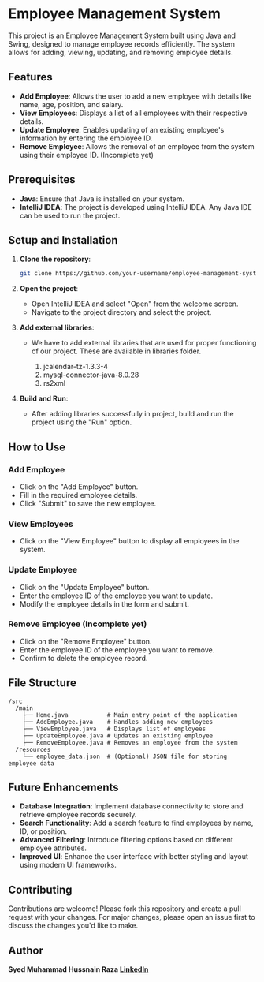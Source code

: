 # Employee Management System

This project is an Employee Management System built using Java and Swing, designed to manage employee records efficiently. The system allows for adding, viewing, updating, and removing employee details.

## Features

- **Add Employee**: Allows the user to add a new employee with details like name, age, position, and salary.
- **View Employees**: Displays a list of all employees with their respective details.
- **Update Employee**: Enables updating of an existing employee's information by entering the employee ID.
- **Remove Employee**: Allows the removal of an employee from the system using their employee ID. (Incomplete yet)

## Prerequisites

- **Java**: Ensure that Java is installed on your system.
- **IntelliJ IDEA**: The project is developed using IntelliJ IDEA. Any Java IDE can be used to run the project.

## Setup and Installation

1. **Clone the repository**:

   ```bash
   git clone https://github.com/your-username/employee-management-system.git
   ```

2. **Open the project**:

   - Open IntelliJ IDEA and select "Open" from the welcome screen.
   - Navigate to the project directory and select the project.

3. **Add external libraries**:

   - We have to add external libraries that are used for proper functioning of our project. These are available in libraries folder.

     1. jcalendar-tz-1.3.3-4
     2. mysql-connector-java-8.0.28
     3. rs2xml

4. **Build and Run**:
   - After adding libraries successfully in project, build and run the project using the "Run" option.

## How to Use

### Add Employee

- Click on the "Add Employee" button.
- Fill in the required employee details.
- Click "Submit" to save the new employee.

### View Employees

- Click on the "View Employee" button to display all employees in the system.

### Update Employee

- Click on the "Update Employee" button.
- Enter the employee ID of the employee you want to update.
- Modify the employee details in the form and submit.

### Remove Employee (Incomplete yet)

- Click on the "Remove Employee" button.
- Enter the employee ID of the employee you want to remove.
- Confirm to delete the employee record.

## File Structure

```plaintext
/src
  /main
    ├── Home.java           # Main entry point of the application
    ├── AddEmployee.java    # Handles adding new employees
    ├── ViewEmployee.java   # Displays list of employees
    ├── UpdateEmployee.java # Updates an existing employee
    ├── RemoveEmployee.java # Removes an employee from the system
  /resources
    └── employee_data.json  # (Optional) JSON file for storing employee data
```

## Future Enhancements

- **Database Integration**: Implement database connectivity to store and retrieve employee records securely.
- **Search Functionality**: Add a search feature to find employees by name, ID, or position.
- **Advanced Filtering**: Introduce filtering options based on different employee attributes.
- **Improved UI**: Enhance the user interface with better styling and layout using modern UI frameworks.

## Contributing

Contributions are welcome! Please fork this repository and create a pull request with your changes. For major changes, please open an issue first to discuss the changes you'd like to make.

## Author

**Syed Muhammad Hussnain Raza [LinkedIn](https://www.linkedin.com/in/syed-muhammad-hussnain-raza)**
